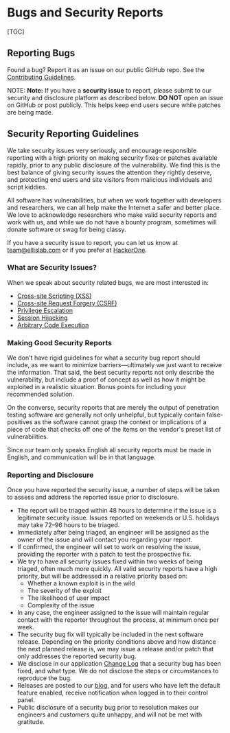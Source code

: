 <!--
    This source file is part of the open source project
    ExpressionEngine User Guide (https://github.com/ExpressionEngine/ExpressionEngine-User-Guide)

    @link      https://expressionengine.com/
    @copyright Copyright (c) 2003-2019, EllisLab Corp. (https://ellislab.com)
    @license   https://expressionengine.com/license Licensed under Apache License, Version 2.0
-->

# Bugs and Security Reports

[TOC]

## Reporting Bugs

Found a bug? Report it as an issue on our public GitHub repo. See the [Contributing Guidelines](https://github.com/ExpressionEngine/ExpressionEngine/blob/stability/CONTRIBUTING.md).

NOTE: **Note:** If you have a **security issue** to report, please submit to our security and disclosure platform as described below. **DO NOT** open an issue on GitHub or post publicly. This helps keep end users secure while patches are being made.

## Security Reporting Guidelines

We take security issues very seriously, and encourage responsible reporting with a high priority on making security fixes or patches available rapidly, prior to any public disclosure of the vulnerability. We find this is the best balance of giving security issues the attention they rightly deserve, and protecting end users and site visitors from malicious individuals and script kiddies.

All software has vulnerabilities, but when we work together with developers and researchers, we can all help make the Internet a safer and better place. We love to acknowledge researchers who make valid security reports and work with us, and while we do not have a bounty program, sometimes will donate software or swag for being classy.

If you have a security issue to report, you can let us know at [team@ellislab.com](mailto:team@ellislab.com?subject=Security%20Vulnerability) or if you prefer at [HackerOne](https://hackerone.com/expressionengine).

### What are Security Issues?

When we speak about security related bugs, we are most interested in:

- [Cross-site Scripting (XSS)](http://en.wikipedia.org/wiki/Cross-site_Scripting)
- [Cross-site Request Forgery (CSRF)](http://en.wikipedia.org/wiki/Cross-site_request_forgery)
- [Privilege Escalation](http://en.wikipedia.org/wiki/Privilege_escalation)
- [Session Hijacking](http://en.wikipedia.org/wiki/Session_hijacking)
- [Arbitrary Code Execution](http://en.wikipedia.org/wiki/Arbitrary_code_execution)

### Making Good Security Reports

We don't have rigid guidelines for what a security bug report should include, as we want to minimize barriers—ultimately we just want to receive the information. That said, the best security reports not only describe the vulnerability, but include a proof of concept as well as how it might be exploited in a realistic situation. Bonus points for including your recommended solution.

On the converse, security reports that are merely the output of penetration testing software are generally not only unhelpful, but typically contain false-positives as the software cannot grasp the context or implications of a piece of code that checks off one of the items on the vendor's preset list of vulnerabilities.

Since our team only speaks English all security reports must be made in English, and communication will be in that language.

### Reporting and Disclosure

Once you have reported the security issue, a number of steps will be taken to assess and address the reported issue prior to disclosure.

- The report will be triaged within 48 hours to determine if the issue is a legitimate security issue. Issues reported on weekends or U.S. holidays may take 72–96 hours to be triaged.
- Immediately after being triaged, an engineer will be assigned as the owner of the issue and will contact you regarding your report.
- If confirmed, the engineer will set to work on resolving the issue, providing the reporter with a patch to test the prospective fix.
- We try to have all security issues fixed within two weeks of being triaged, often much more quickly. All valid security reports have a high priority, but will be addressed in a relative priority based on:
  - Whether a known exploit is in the wild
  - The severity of the exploit
  - The likelihood of user impact
  - Complexity of the issue
- In any case, the engineer assigned to the issue will maintain regular contact with the reporter throughout the process, at minimum once per week.
- The security bug fix will typically be included in the next software release. Depending on the priority conditions above and how distance the next planned release is, we may issue a release and/or patch that only addresses the reported security bug.
- We disclose in our application [Change Log](installation/changelog.md) that a security bug has been fixed, and what type. We do not disclose the steps or circumstances to reproduce the bug.
- Releases are posted to our [blog](https://expressionengine.com/blog), and for users who have left the default feature enabled, receive notification when logged in to their control panel.
- Public disclosure of a security bug prior to resolution makes our engineers and customers quite unhappy, and will not be met with gratitude.
